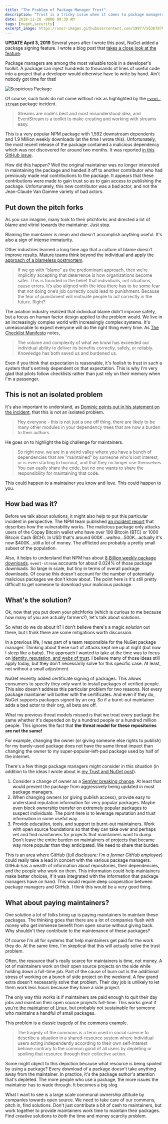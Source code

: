 ```yaml
---
title: "The Problem of Package Manager Trust"
description: "Trust is a tricky issue when it comes to package managers, as evidence by recent events with the event-stream package."
date: 2018-11-28 -0800 09:30 AM
tags: [nuget,security]
excerpt_image: https://user-images.githubusercontent.com/19977/56387879-5fd3ed80-61da-11e9-8315-868a43bd5502.png
---
```


__UPDATE April 3, 2019__ Several years after I wrote this post, NuGet added a package signing feature. I wrote a blog post that [takes a close look at the feature](https://haacked.com/archive/2019/04/03/nuget-package-signing/).

Package managers are among the most valuable tools in a developer's toolkit. A package can inject hundreds to thousands of lines of useful code into a project that a developer would otherwise have to write by hand. Ain't nobody got time for that!

![Suspicious Package](https://user-images.githubusercontent.com/19977/56387879-5fd3ed80-61da-11e9-8315-868a43bd5502.png)

Of course, such tools do not come without risk as highlighted by the [`event-stream`](https://www.npmjs.com/package/event-stream) package incident.

> Streams are node's best and most misunderstood idea, and EventStream is a toolkit to make creating and working with streams easy.

This is a very popular NPM package with 1,592 downstream dependents and 1.9 Million weekly downloads (at the time I wrote this). Unfortunately, the most recent release of the package contained a malicious dependency which was not discovered for around two months. It was reported [in this GitHub issue](https://github.com/dominictarr/event-stream/issues/116).

How did this happen? Well the original maintainer was no longer interested in maintaining the package and handed it off to another contributor who had previously made real contributions to the package. It appears that these contributions were made to gain trust so as to gain access to publishing the package. Unfortunately, this new contributor was a bad actor, and not the Jean-Claude Van Damme variety of bad actors.

## Put down the pitch forks

As you can imagine, many took to their pitchforks and directed a lot of blame and vitriol towards the maintainer. Just stop.

Blaming the maintainer is mean and doesn't accomplish anything useful. It's also a sign of intense immaturity.

Other industries learned a long time ago that a culture of blame doesn't improve results. Mature teams think beyond the individual and apply the [approach of a blameless postmortem](https://codeascraft.com/2012/05/22/blameless-postmortems/).

> If we go with “blame” as the predominant approach, then we’re implicitly accepting that deterrence is how organizations become safer. This is founded in the belief that individuals, not situations, cause errors. It’s also aligned with the idea there has to be some fear that not doing one’s job correctly could lead to punishment. Because the fear of punishment will motivate people to act correctly in the future. Right?

The aviation industry realized that individual blame didn't improve safety, but a focus on human factor design applied to the problem would. We live in an increasingly complex world with increasingly complex systems. It's unreasonable to expect everyone will do the right thing every time. As [The Checklist Manifesto](https://www.samuelthomasdavies.com/book-summaries/health-fitness/the-checklist-manifesto/) notes,

> The volume and complexity of what we know has exceeded our individual ability to deliver its benefits correctly, safely, or reliably. Knowledge has both saved us and burdened us.

Even if you think that expectation is reasonable, it's foolish to trust in such a system that's entirely dependent on that expectation. This is why I'm very glad that pilots follow checklists rather than just rely on their memory when I'm a passenger.

## This is not an isolated problem

It's also important to understand, as [Dominic points out in his statement on the incident](https://gist.github.com/dominictarr/9fd9c1024c94592bc7268d36b8d83b3a), that this is not an isolated problem.

> Hey everyone - this is not just a one off thing, there are likely to be many other modules in your dependency trees that are now a burden to their authors.

He goes on to highlight the big challenge for maintainers.

>  So right now, we are in a weird valley where you have a bunch of dependencies that are "maintained" by someone who's lost interest, or is even starting to burnout, and that they no longer use themselves. You can easily share the code, but no one wants to share the responsibility for maintaining that code.

This could happen to a maintainer you know and love. This could happen to you.

## How bad was it?

Before we talk about solutions, it might also help to put this particular incident in perspective. The NPM team published [an incident report](https://blog.npmjs.org/post/180565383195/details-about-the-event-stream-incident) that describes how the vulnerability works. The malicious package only attacks users of the Copay Bitcoin wallet who have over 100 Bitcoin (BTC) or 1000 Bitcoin Cash (BCH). In USD that's around $600K...wait no...$500K...actually it's now $400K...still a lot of money. The afflicted are probably a pretty small subset of the population.

Also, it helps to understand that NPM has about [8 Billion weekly package downloads](https://slides.com/seldo/npm-future-of-javascript-qcon#/4). `event-stream` accounts for about 0.024% of those package downloads. So large in scale, but tiny in terms of overall package downloads. Of course this doesn't account for the number of potentially malicious packages we don't know about. The point here is it's still pretty difficult to get someone to download your malicious package.

## What's the solution?

Ok, now that you put down your pitchforks (which is curious to me because how many of you are actually farmers?), let's talk about solutions.

So what do we do about it? I don't believe there's a magic _solution_ out there, but I think there are some mitigations worth discussion.

In a previous life, I was part of a team responsible for the NuGet package manager. Thinking about these sort of attacks kept me up at night (but now I sleep like a baby). The approach I wanted to take at the time was to focus on [identity, reputation, and webs of trust](https://haacked.com/archive/2013/02/19/trust-and-nuget.aspx/). I believe many of those ideas still apply today, but they don't necessarily solve for this specific case. At least, not without a small adjustment.

NuGet recently added certificate signing of packages. This allows consumers to specify they only want to install packages of verified people. This also doesn't address this particular problem for two reasons. Not every package maintainer will bother with the certificates. And even if they do, NuGet supports packages signed by an org. So if a burnt-out maintainer adds a bad actor to their org, all bets are off.

What my previous threat models missed is that we treat every package the same whether it's depended on by a hundred people or a hundred million people. This ignores the fact that __the threat model for these repositories are not the same!__

For example, changing the owner (or giving someone else rights to publish) for my barely-used package does not have the same threat impact than changing the owner to my super-popular-left-pad package used by half of the internet.

There's a few things package managers might consider in this situation (in addition to the ideas I wrote about in [my Trust and NuGet post](https://haacked.com/archive/2013/02/19/trust-and-nuget.aspx/)).

1. Consider a change of owner as a [SemVer breaking change](https://semver.org). At least that would prevent the package from aggressively being updated in most package managers.
2. When changing owners (or giving publish access), provide easy to understand reputation information for very popular packages. Maybe even block ownership transfer on extremely popular packages to suspect individuals. The point here is to leverage reputation and trust information in some useful way.
3. Provide education, tools, and support to burnt-out maintainers. Work with open source foundations so that they can take over and perhaps vet and find maintainers for projects that maintainers want to dump. Don't leave the entire burden on maintainers of projects that became way more popular than they anticipated. We need to share that burden.

This is an area where GitHub (_full disclosure: I'm a former GitHub employee_) could really take a lead in concert with the various package managers. GitHub has a wealth of information about repositories, their dependencies, and the people who work on them. This information could help maintainers make better choices, if it was integrated with the information that package managers have on hand. This would require deep cooperation between package managers and GitHub. I think this would be a very good thing. 

## What about paying maintainers?

One solution a lot of folks bring up is paying maintainers to maintain these packages. The thinking goes that there are a lot of companies flush with money who get immense benefit from open source without giving back. Why shouldn't they contribute to the maintenance of these packages?

Of course I'm all for systems that help maintainers get paid for the work they do. At the same time, I'm skeptical that this will actually solve the trust problem.

Often, the resource that's really scarce for maintainers is time, not money. A lot of maintainers work on their open source projects on the side while holding down a full-time job. Part of the cause of burn out is the additional stress of working on a bunch of side project on the weekend. A few grand extra doesn't necessarily solve that problem. Their day job is unlikely to let them work less hours because they have a side project.

The only way this works is if maintainers are paid enough to quit their day jobs and maintain their open source projects full-time. This works great if [you're the maintainer of Linux](https://groups.google.com/forum/#!topic/sci.physics/MHnwywpxof4), but probably not sustainable for someone who maintains a handful of small packages.

This problem is a classic [tragedy of the commons](https://en.wikipedia.org/wiki/Tragedy_of_the_commons) example.

> The tragedy of the commons is a term used in social science to describe a situation in a shared-resource system where individual users acting independently according to their own self-interest behave contrary to the common good of all users by depleting or spoiling that resource through their collective action.

Some might object to this depiction because what resource is being spoiled by using a package? Every download of a package doesn't take anything away from the maintainer. In practice, it's the package author's attention that's depleted. The more people who use a package, the more issues the maintainer has to wade through. It becomes a big slog.

What I want to see is a large scale communal ownership attitude by companies towards open source. We need to take care of our commons, pitch in, find solutions. Don't just contribute a bit of cash to maintainers, but work together to provide maintainers work time to maintain their packages. Find creative solutions to _both_ the time and money scarcity problem.
